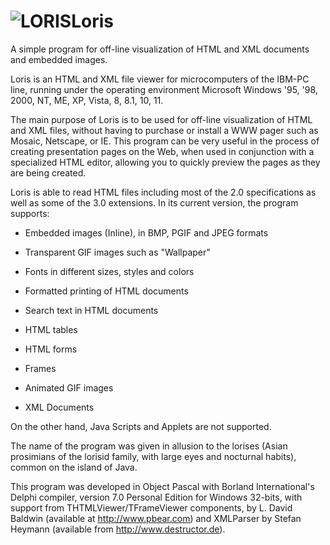 # ![LORIS](C:\Users\mauro\Documents\GitHub\loris\LORIS.BMP)Loris
A simple program for off-line visualization of HTML and XML documents and embedded images. 

Loris is an HTML and XML file viewer for microcomputers of the IBM-PC line, running under the operating environment Microsoft Windows '95, '98, 2000, NT, ME, XP, Vista, 8, 8.1, 10, 11.


The main purpose of Loris is to be used for off-line visualization of HTML and XML files, without having to purchase or install a WWW pager such as Mosaic, Netscape, or IE. This program can be very useful in the process of creating presentation pages on the Web, when used in conjunction with a specialized HTML editor, allowing you to quickly preview the pages as they are being created.


Loris is able to read HTML files including most of the 2.0 specifications as well as some of the 3.0 extensions. In its current version, the program supports:

- Embedded images (Inline), in BMP, PGIF and JPEG formats

- Transparent GIF images such as "Wallpaper"

- Fonts in different sizes, styles and colors

- Formatted printing of HTML documents

- Search text in HTML documents

- HTML tables

- HTML forms

- Frames 

- Animated GIF images

- XML Documents

On the other hand, Java Scripts and Applets are not supported.


The name of the program was given in allusion to the lorises (Asian prosimians of the lorisid family, with large eyes and nocturnal habits), common on the island of Java.

This program was developed in Object Pascal with Borland International's Delphi compiler, version 7.0 Personal Edition for Windows 32-bits, with support from THTMLViewer/TFrameViewer components, by L. David Baldwin (available at http://www.pbear.com) and XMLParser by Stefan Heymann (available from http://www.destructor.de).
